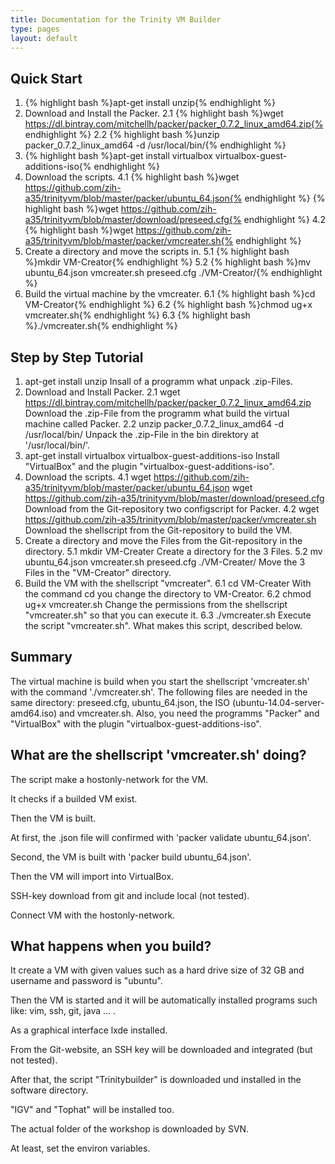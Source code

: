 ```yaml
---
title: Documentation for the Trinity VM Builder
type: pages
layout: default
---
```


Quick Start
-----------

1. {% highlight bash %}apt-get install unzip{% endhighlight %}
2. Download and Install the Packer. 
2.1 {% highlight bash %}wget https://dl.bintray.com/mitchellh/packer/packer_0.7.2_linux_amd64.zip{% endhighlight %} 
2.2 {% highlight bash %}unzip packer_0.7.2_linux_amd64 -d /usr/local/bin/{% endhighlight %} 
3. {% highlight bash %}apt-get install virtualbox virtualbox-guest-additions-iso{% endhighlight %}
4. Download the scripts.
4.1 {% highlight bash %}wget https://github.com/zih-a35/trinityvm/blob/master/packer/ubuntu_64.json{% endhighlight %}
	{% highlight bash %}wget https://github.com/zih-a35/trinityvm/blob/master/download/preseed.cfg{% endhighlight %}
4.2 {% highlight bash %}wget https://github.com/zih-a35/trinityvm/blob/master/packer/vmcreater.sh{% endhighlight %}
5. Create a directory and move the scripts in.
5.1 {% highlight bash %}mkdir VM-Creator{% endhighlight %}
5.2 {% highlight bash %}mv ubuntu_64.json vmcreater.sh preseed.cfg ./VM-Creator/{% endhighlight %}
6. Build the virtual machine by the vmcreater.
6.1 {% highlight bash %}cd VM-Creator{% endhighlight %}
6.2 {% highlight bash %}chmod ug+x vmcreater.sh{% endhighlight %}
6.3 {% highlight bash %}./vmcreater.sh{% endhighlight %}




Step by Step Tutorial
---------------------

1. apt-get install unzip
	Insall of a programm what unpack .zip-Files.
2. Download and Install Packer.
2.1 wget https://dl.bintray.com/mitchellh/packer/packer_0.7.2_linux_amd64.zip
	Download the .zip-File from the programm what build the virtual machine called Packer.
2.2 unzip packer_0.7.2_linux_amd64 -d /usr/local/bin/
	Unpack the .zip-File in the bin direktory at '/usr/local/bin/'.
3. apt-get install virtualbox virtualbox-guest-additions-iso
	Install "VirtualBox" and the plugin "virtualbox-guest-additions-iso".
4. Download the scripts.
4.1 wget https://github.com/zih-a35/trinityvm/blob/master/packer/ubuntu_64.json
	wget https://github.com/zih-a35/trinityvm/blob/master/download/preseed.cfg
	Download from the Git-repository two configscript for Packer.
4.2 wget https://github.com/zih-a35/trinityvm/blob/master/packer/vmcreater.sh
	Download the shellscript from the Git-repository to build the VM.
5. Create a directory and move the Files from the Git-repository in the directory.
5.1 mkdir VM-Creater
	Create a directory for the 3 Files.
5.2 mv ubuntu_64.json vmcreater.sh preseed.cfg ./VM-Creater/
	Move the 3 Files in the "VM-Creator" directory.
6. Build the VM with the shellscript "vmcreater".
6.1 cd VM-Creater
	With the command cd you change the directory to VM-Creator.
6.2 chmod ug+x vmcreater.sh
	Change the permissions from the shellscript "vmcreater.sh" so that you can execute it.
6.3 ./vmcreater.sh
	Execute the script "vmcreater.sh". What makes this script, described below.




Summary
-------

The virtual machine is build when you start the shellscript 'vmcreater.sh' with the command './vmcreater.sh'.
The following files are needed in the same directory: preseed.cfg, ubuntu_64.json, the ISO (ubuntu-14.04-server-amd64.iso) and vmcreater.sh.
Also, you need the programms "Packer" and "VirtualBox" with the plugin "virtualbox-guest-additions-iso".




What are the shellscript 'vmcreater.sh' doing?
----------------------------------------------

The script make a hostonly-network for the VM.

It checks if a builded VM exist.

Then the VM is built.

At first, the .json file will confirmed with 'packer validate ubuntu_64.json'.

Second, the VM is built with 'packer build ubuntu_64.json'.

Then the VM will import into VirtualBox.

SSH-key download from git and include local (not tested).

Connect VM with the hostonly-network.




What happens when you build?
----------------------------

It create a VM with given values such as a hard drive size of 32 GB and username and password is "ubuntu".

Then the VM is started and it will be automatically installed programs such like: vim, ssh, git, java ... .

As a graphical interface lxde installed.

From the Git-website, an SSH key will be downloaded and integrated (but not tested).

After that, the script "Trinitybuilder" is downloaded und installed in the software directory.

"IGV" and "Tophat" will be installed too.

The actual folder of the workshop is downloaded by SVN.

At least, set the environ variables.




